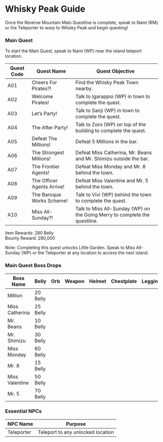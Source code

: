# Whisky Peak Guide

Once the Reverse Mountain Main Questline is complete, speak to Nami (RM) or the Teleporter to warp to Whisky Peak and begin questing!

### Main Quest

To start the Main Quest, speak to Nami (WP) near the island teleport location.

| Quest Code| Quest Name                | Quest Objective|
|-----------|-----------                |-----------|
| A01       | Cheers For Pirates?!      |Find the Whisky Peak Town nearby.|
| A02       | Welcome Pirates!          |Talk to Igarappoi (WP) in town to complete the quest.|
| A03       | Let’s Party!              |Talk to Sanji (WP) in town to complete the quest.|
| A04       | The After Party!          |Talk to Zoro (WP) on top of the building to complete the quest.|
| A05       | Defeat The Millions!      |Defeat 5 Millions in the bar.|
| A06       | The Strongest Millions!   |Defeat Miss Catherina, Mr. Beans and Mr. Shimizu outside the bar.|
| A07       | The Frontier Agents!      |Defeat Miss Monday and Mr. 8 behind the town.|
| A08       | The Officer Agents Arrive!|Defeat Miss Valentine and Mr. 5 behind the town.|
| A09       | The Baroque Works Scheme! |Talk to Vivi (WP) behind the town to complete the quest.|
| A10       | Miss All-Sunday?!         |Talk to Miss All-Sunday (WP) on the Going Merry to complete the questline.|

Item Rewards: 280 Belly<br>
Bounty Reward: 280,000

Note: Completing this quest unlocks Little Garden. Speak to Miss All-Sunday (WP) or the Teleporter at any location to access the next island.

### Main Quest Boss Drops

| Boss Name     | Belly      | Orb       | Weapon    | Helmet    | Chestplate | Leggings  | Boots     | Other           |
|-----------    |----------- |-----------|-----------|-----------|----------- |-----------|-----------|-----------      |
| Million       | 20 Belly   |           |           |           |            |           |           |                 |
| Miss Catherina| 25 Belly   |           |           |           |            |           |           |                 |
| Mr. Beans     | 10 Belly   |           |           |           |            |           |           |                 |
| Mr. Shimizu   | 30 Belly   |           |           |           |            |           |           |                 |
| Miss Monday   | 60 Belly   |           |           |           |            |           |           |                 |
| Mr. 8         | 15 Belly   |           |           |           |            |           |           |                 |
| Miss Valentine| 50 Belly   |           |           |           |            |           |           | Kilo Fragment   |
| Mr. 5         | 70 Belly   |           |           |           |            |           |           | Bomu Fragment   |


### Essential NPCs

| NPC Name         | Purpose                                        |
|-------------     |-----------                                     |
| Teleporter       | Teleport to any unlocked location              |